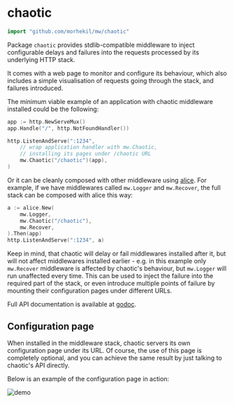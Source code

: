 # chaotic

```go
import "github.com/morhekil/mw/chaotic"
```

Package `chaotic` provides stdlib-compatible middleware to inject configurable
delays and failures into the requests processed by its underlying HTTP stack.

It comes with a web page to monitor and configure its behaviour, which also
includes a simple visualisation of requests going through the stack, and
failures introduced.

The minimum viable example of an application with chaotic middleware installed
could be the following:

```go
app := http.NewServeMux()
app.Handle("/", http.NotFoundHandler())

http.ListenAndServe(":1234",
    // wrap application handler with mw.Chaotic,
    // installing its pages under /chaotic URL
    mw.Chaotic("/chaotic")(app),
)
```

Or it can be cleanly composed with other middleware using
[alice](https://github.com/justinas/alice).  For example, if we have
middlewares called `mw.Logger` and `mw.Recover`, the full stack can be
composed with alice this way:

```go
a := alice.New(
	mw.Logger,
	mw.Chaotic("/chaotic"),
	mw.Recover,
).Then(app)
http.ListenAndServe(":1234", a)
```

Keep in mind, that chaotic will delay or fail middlewares installed after it,
but will not affect middlewares installed earlier - e.g. in this example only
`mw.Recover` middleware is affected by chaotic's behaviour, but `mw.Logger` will run
unaffected every time. This can be used to inject the failure into the required
part of the stack, or even introduce multiple points of failure by mounting
their configuration pages under different URLs.

Full API documentation is available at [godoc](http://godoc.org/github.com/morhekil/mw/chaotic).

## Configuration page

When installed in the middleware stack, chaotic servers its own configuration
page under its URL. Of course, the use of this page is completely optional,
and you can achieve the same result by just talking to chaotic's API directly.

Below is an example of the configuration page in action:

![demo](http://f.falsum.me/image/3m2E0J3E3m2f/chaotic.gif)